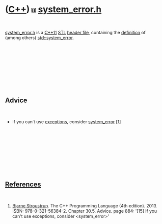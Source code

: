 
 

 

 

 

 

([C++](Cpp.md)) ![C++11](PicCpp11.png) [system\_error.h](CppSystem_errorH.md)
===============================================================================

 

[system\_error.h](CppSystem_errorH.md) is a [C++11](Cpp11.md)
[STL](CppStl.md) [header file](CppHeaderFile.md), containing the
[definition](CppDefinition.md) of (among others)
[std::system\_error](CppSystem_error.md).

 

 

 

 

 

Advice
------

 

-   If you can't use [exceptions](CppException.md), consider
    [system\_error](CppSystem_errorH.md) \[1\]

 

 

 

 

 

[References](CppReferences.md)
-------------------------------

 

1.  [Bjarne Stroustrup](CppBjarneStroustrup.md). The C++ Programming
    Language (4th edition). 2013. ISBN: 978-0-321-56384-2. Chapter 30.5.
    Advice. page 884: '\[15\] If you can't use exceptions, consider
    &lt;system\_error&gt;'

 

 

 

 

 

 

